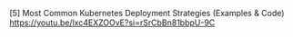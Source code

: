 [5]	Most Common Kubernetes Deployment Strategies (Examples & Code)<br>
https://youtu.be/lxc4EXZOOvE?si=rSrCbBn81bbpU-9C


